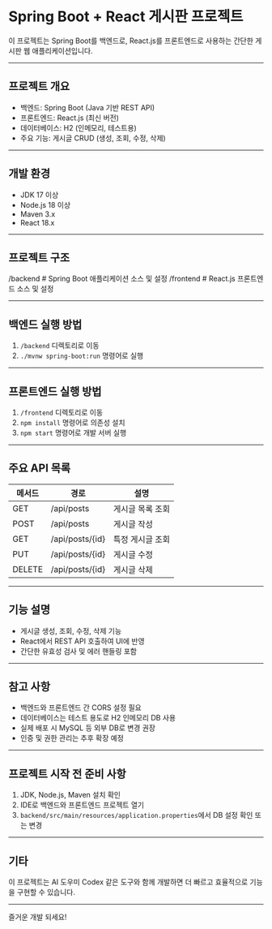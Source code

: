 # Spring Boot + React 게시판 프로젝트

이 프로젝트는 Spring Boot를 백엔드로, React.js를 프론트엔드로 사용하는 간단한 게시판 웹 애플리케이션입니다.

---

## 프로젝트 개요

- 백엔드: Spring Boot (Java 기반 REST API)
- 프론트엔드: React.js (최신 버전)
- 데이터베이스: H2 (인메모리, 테스트용)
- 주요 기능: 게시글 CRUD (생성, 조회, 수정, 삭제)

---

## 개발 환경

- JDK 17 이상
- Node.js 18 이상
- Maven 3.x
- React 18.x

---

## 프로젝트 구조

/backend # Spring Boot 애플리케이션 소스 및 설정
/frontend # React.js 프론트엔드 소스 및 설정



---

## 백엔드 실행 방법

1. `/backend` 디렉토리로 이동
2. `./mvnw spring-boot:run` 명령어로 실행

---

## 프론트엔드 실행 방법

1. `/frontend` 디렉토리로 이동
2. `npm install` 명령어로 의존성 설치
3. `npm start` 명령어로 개발 서버 실행

---

## 주요 API 목록

| 메서드 | 경로            | 설명               |
|--------|-----------------|--------------------|
| GET    | /api/posts      | 게시글 목록 조회    |
| POST   | /api/posts      | 게시글 작성        |
| GET    | /api/posts/{id} | 특정 게시글 조회    |
| PUT    | /api/posts/{id} | 게시글 수정        |
| DELETE | /api/posts/{id} | 게시글 삭제        |

---

## 기능 설명

- 게시글 생성, 조회, 수정, 삭제 기능
- React에서 REST API 호출하여 UI에 반영
- 간단한 유효성 검사 및 에러 핸들링 포함

---

## 참고 사항

- 백엔드와 프론트엔드 간 CORS 설정 필요
- 데이터베이스는 테스트 용도로 H2 인메모리 DB 사용
- 실제 배포 시 MySQL 등 외부 DB로 변경 권장
- 인증 및 권한 관리는 추후 확장 예정

---

## 프로젝트 시작 전 준비 사항

1. JDK, Node.js, Maven 설치 확인
2. IDE로 백엔드와 프론트엔드 프로젝트 열기
3. `backend/src/main/resources/application.properties`에서 DB 설정 확인 또는 변경

---

## 기타

이 프로젝트는 AI 도우미 Codex 같은 도구와 함께 개발하면 더 빠르고 효율적으로 기능을 구현할 수 있습니다.

---

즐거운 개발 되세요!
